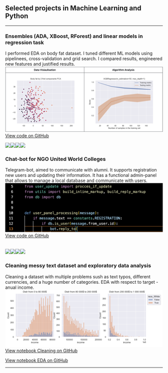 ## Selected projects in Machine Learning and Python

---
### Ensembles (ADA, XBoost, RForest) and linear models in regression task  

I performed EDA on body fat dataset. I tuned different ML models using pipelinees, cross-validation and grid search. I compared results, engineered new features and justified results.
<img src="images/bodyfat_pictures.png?raw=true"/>
[View code on GitHub](https://github.com/smaileri/course_Bruxelles_Formation/blob/54797e4a2c86864404bc000cc08537accfe39923/Regression%20bodyfat/bodyfat_regression.ipynb)

[![](https://img.shields.io/badge/-scikit%20learn-white?logo=scikitlearn)](#)[![](https://img.shields.io/badge/-NumPy-013243?logo=numpy)](#)[![](https://img.shields.io/badge/-seaborn-blue?logo=seaborn )](#)[![](https://img.shields.io/badge/-matplotlib-blue?logo=matplotlib)](#)
### Chat-bot for NGO United World Colleges  

Telegram-bot, aimed to communicate with alumni. It supports registration new users and updating their information. It has a functional admin-panel that allows to manage a local database and communicate with users.
<img src="images/telegram_bot.png?raw=true"/>
[View code on GitHub](https://github.com/Projector-python/uwc_team_a.git)

[![](https://img.shields.io/badge/Python-white?logo=Python)](#)[![](https://img.shields.io/badge/-Telegram-white?logo=telegram)](#)[![](https://img.shields.io/badge/-GitHub-9cf?logo=github)](#)[![](https://img.shields.io/badge/-SQLite-9cf?logo=sqlite)](#)
---

### Cleaning messy text dataset and exploratory data analysis

Cleaning a dataset with multiple problems sush as text typos, different currencies, and a huge number of categories. EDA with respect to target - anual income.
<img src="images/EDA_survey.png?raw=true"/>
[View notebook Cleaning on GitHub](https://github.com/smaileri/course_Bruxelles_Formation/blob/6b4ea15244d7891f04f3682482c7fa65b03e11b2/Messy%20data%20EDA%20and%20Preproccesing/Cleaning_Survey.ipynb)

[View notebook EDA on GitHub](https://github.com/smaileri/course_Bruxelles_Formation/blob/6b4ea15244d7891f04f3682482c7fa65b03e11b2/Messy%20data%20EDA%20and%20Preproccesing/EDA_Survey.ipynb)

---
